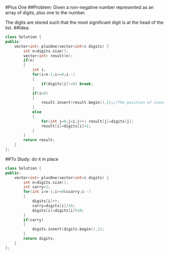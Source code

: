 #Plus One
##Problem:
Given a non-negative number represented as an array of digits, plus one to the number.

The digits are stored such that the most significant digit is at the head of the list.
##Idea:
```cpp
class Solution {
public:
    vector<int> plusOne(vector<int>& digits) {
        int n=digits.size();
        vector<int> result(n);
        if(n)
        {
            int i;
            for(i=n-1;i>=0;i--)
            {
                if(digits[i]!=9) break;
            }
            if(i<0)
            {
                result.insert(result.begin(),1);//The position of insert must be an iterator
            }
            else
            {
                for(int j=0;j<i;j++) result[j]=digits[j];
                result[i]=digits[i]+1;
            }
        }
        return result;
    }
};
```
##To Study:
do it in place
```cpp
class Solution {
public:
    vector<int> plusOne(vector<int>& digits) {
        int n=digits.size();
        int carry=1;
        for(int i=n-1;i>=0&&carry;i--)
        {
            digits[i]++;
            carry=digits[i]/10;
            digits[i]=digits[i]%10;
        }
        if(carry)
        {
            digits.insert(digits.begin(),1);
        }
        return digits;
    }
};
```
